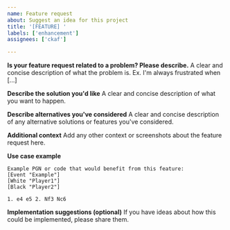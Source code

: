 ```yaml
---
name: Feature request
about: Suggest an idea for this project
title: '[FEATURE] '
labels: ['enhancement']
assignees: ['ckaf']

---
```


**Is your feature request related to a problem? Please describe.**
A clear and concise description of what the problem is. Ex. I'm always frustrated when [...]

**Describe the solution you'd like**
A clear and concise description of what you want to happen.

**Describe alternatives you've considered**
A clear and concise description of any alternative solutions or features you've considered.

**Additional context**
Add any other context or screenshots about the feature request here.

**Use case example**
```
Example PGN or code that would benefit from this feature:
[Event "Example"]
[White "Player1"]
[Black "Player2"]

1. e4 e5 2. Nf3 Nc6
```

**Implementation suggestions (optional)**
If you have ideas about how this could be implemented, please share them.
